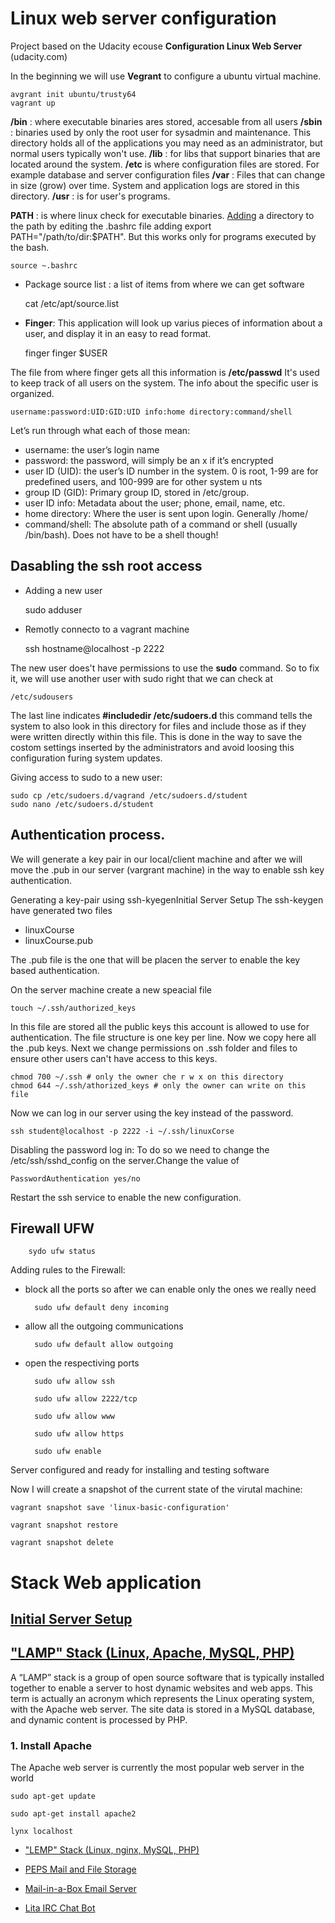 # Linux web server configuration

Project based on the Udacity ecouse **Configuration Linux Web Server** (udacity.com)

In the beginning we will use **Vegrant** to configure a ubuntu virtual machine.

    avgrant init ubuntu/trusty64
    vagrant up

**/bin** : where executable binaries ares stored, accesable from all users
**/sbin** : binaries used by only the root user for sysadmin and maintenance. This directory holds all of the applications you may need as an administrator, but normal users typically won't use.
**/lib** : for libs that support binaries that are located around the system.
**/etc** is where configuration files are stored. For example database and server configuration files
**/var** : Files that can change in size (grow) over time. System and application logs are stored in
this directory.
**/usr** : is for user's programs.

**PATH** : is where linux check for executable binaries. [Adding](https://help.ubuntu.com/community/EnvironmentVariables) a directory to the path by editing the .bashrc file adding export PATH="/path/to/dir:$PATH". But this works only for programs executed by the bash.

    source ~.bashrc


- Package source list : a list of items from where we can get software

    cat /etc/apt/source.list

- **Finger**: This application will look up varius pieces of information about a user, and display it in an easy to read format.

    finger
    finger $USER

The file from where finger gets all this information is **/etc/passwd** It's used to keep track of all users on the system. The info about the specific user is organized.

    username:password:UID:GID:UID info:home directory:command/shell

Let’s run through what each of those mean:

- username: the user’s login name
- password: the password, will simply be an x if it’s encrypted
- user ID (UID): the user’s ID number in the system. 0 is root, 1-99 are for predefined users, and 100-999 are for other system u nts
- group ID (GID): Primary group ID, stored in /etc/group.
- user ID info: Metadata about the user; phone, email, name, etc.
- home directory: Where the user is sent upon login. Generally /home/
- command/shell: The absolute path of a command or shell (usually /bin/bash). Does not have to be a shell though!


## Dasabling the ssh root access

- Adding a new user

    sudo adduser 
    
- Remotly connecto to a vagrant machine

    ssh hostname@localhost -p 2222

The new user does't have permissions to use the **sudo** command. So to fix it, we will use another user with sudo right that we can check at

    /etc/sudousers 

The last line indicates **#includedir /etc/sudoers.d** this command tells the system to also look in this directory for files and include those as if they were written directly within this file. This is done in the way to save the costom settings inserted by the administrators and avoid loosing this configuration furing system updates.

Giving access to sudo to a new user: 

    sudo cp /etc/sudoers.d/vagrand /etc/sudoers.d/student
    sudo nano /etc/sudoers.d/student


## Authentication process.
We will generate a key pair in our local/client machine and after we will move the .pub in our server (vargrant machine) in the way to enable ssh key authentication.

Generating a key-pair using ssh-kyegenInitial Server Setup 
The ssh-keygen have generated two files 

- linuxCourse
- linuxCourse.pub

The .pub file is the one that will be placen the server to enable the key based authentication.

On the server machine create a new speacial file

    touch ~/.ssh/authorized_keys 
    
In this file are stored all the public keys this account is allowed to use for authentication. The file structure is one key per line. Now we copy here all the .pub keys. Next we change permissions on .ssh folder and files to ensure other users can't have access to this keys. 

    chmod 700 ~/.ssh # only the owner che r w x on this directory
    chmod 644 ~/.ssh/athorized_keys # only the owner can write on this file

Now we can log in our server using the key instead of the password.

    ssh student@localhost -p 2222 -i ~/.ssh/linuxCorse
 
Disabling the password log in: To do so we need to change the /etc/ssh/sshd_config on the server.Change the value of

    PasswordAuthentication yes/no

Restart the ssh service to enable the new configuration.


## Firewall UFW

        sydo ufw status

Adding rules to the Firewall:
- block all the ports so after we can enable only the ones we really need

        sudo ufw default deny incoming

- allow all the outgoing communications

        sudo ufw default allow outgoing

- open the respectiving ports

        sudo ufw allow ssh
     
        sudo ufw allow 2222/tcp 
     
        sudo ufw allow www

        sudo ufw allow https

        sudo ufw enable

Server configured and ready for installing and testing software

Now I will create a snapshot of the current state of the virutal machine:

    vagrant snapshot save 'linux-basic-configuration'

    vagrant snapshot restore

    vagrant snapshot delete



# Stack Web application 

## [Initial Server Setup](https://www.digitalocean.com/community/tutorials/initial-server-setup-with-ubuntu-14-04)

## ["LAMP" Stack (Linux, Apache, MySQL, PHP)](https://www.digitalocean.com/community/tutorials/how-to-install-linux-apache-mysql-php-lamp-stack-on-ubuntu-14-04)

A “LAMP” stack is a group of open source software that is typically installed together to enable a server to host dynamic websites and web apps. This term is actually an acronym which represents the Linux operating system, with the Apache web server. The site data is stored in a MySQL database, and dynamic content is processed by PHP.

### 1. Install Apache
The Apache web server is currently the most popular web server in the world

    sudo apt-get update

    sudo apt-get install apache2

    lynx localhost







- ["LEMP" Stack (Linux, nginx, MySQL, PHP)](https://www.digitalocean.com/community/tutorials/how-to-install-linux-nginx-mysql-php-lemp-stack-on-ubuntu-14-04)

- [PEPS Mail and File Storage](https://www.digitalocean.com/community/tutorials/how-to-run-your-own-mail-server-and-file-storage-with-peps-on-ubuntu-14-04)

- [Mail-in-a-Box Email Server](https://www.digitalocean.com/community/tutorials/how-to-run-your-own-mail-server-with-mail-in-a-box-on-ubuntu-14-04)

- [Lita IRC Chat Bot](https://www.digitalocean.com/community/tutorials/how-to-install-the-lita-chat-bot-for-irc-on-ubuntu-14-04)




